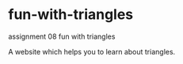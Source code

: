 # fun-with-triangles
assignment 08 fun with triangles

A website which helps you to learn about triangles.
